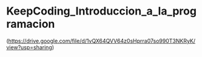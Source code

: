 # KeepCoding_Introduccion_a_la_programacion

(https://drive.google.com/file/d/1vQX64QVV64z0sHprra07so990T3NKRyK/view?usp=sharing)
